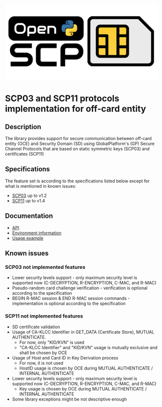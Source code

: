![Logo](docs/img/openscp-light.png)

# SCP03 and SCP11 protocols implementation for off-card entity

## Description

The library provides support for secure communication between off-card entity (OCE) and Security Domain (SD)
using GlobalPlatform's (GP) Secure Channel Protocols that are based on static symmetric keys (SCP03) and certificates (SCP11)

## Specifications

The feature set is according to the specifications listed below except for what is mentioned in known issues:

- [SCP03](https://globalplatform.org/specs-library/secure-channel-protocol-03-amendment-d-v1-2/) up to v1.2
- [SCP11](https://globalplatform.org/specs-library/secure-channel-protocol-11-amendment-f/) up to v1.4

## Documentation

- [API](docs/javadoc)
- [Environment information](https://github.com/Samsung/OpenSCP-Java/wiki/Environment)
- [Usage example](https://github.com/Samsung/OpenSCP-Java/wiki/Usage-example)

## Known issues

### SCP03 not implemented features

- Lower security levels support - only maximum security level is supported now (C-DECRYPTION, R-ENCRYPTION, C-MAC, and R-MAC)
- Pseudo-random card challenge verification - verification is optional according to the specification
- BEGIN R-MAC session & END R-MAC session commands - implementation is optional according to the specification

### SCP11 not implemented features

- SD certificate validation
- Usage of CA-KLCC Identifier in GET_DATA (Certificate Store), MUTUAL AUTHENTICATE.
  - For now, only "KID/KVN" is used
  - "CA-KLCC Identifier" and "KID/KVN" usage is mutually exclusive and shall be chosen by OCE
- Usage of Host and Card ID in Key Derivation process
  - For now, it is not used
  - HostID usage is chosen by OCE during MUTUAL AUTHENTICATE / INTERNAL AUTHENTICATE
- Lower security levels support - only maximum security level is supported now (C-DECRYPTION, R-ENCRYPTION, C-MAC, and R-MAC)
  - Key usage is chosen by OCE during MUTUAL AUTHENTICATE / INTERNAL AUTHENTICATE
- Some library exceptions might be not descriptive enough
